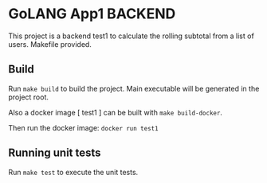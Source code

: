 # GoLANG App1 BACKEND

This project is a backend test1 to calculate the rolling subtotal from a list of users. Makefile provided. 

## Build

Run `make build` to build the project. Main executable will be generated in the project root. 

Also a docker image [ test1 ] can be built with `make build-docker`.

Then run the docker image: `docker run test1`

## Running unit tests

Run `make test` to execute the unit tests.
